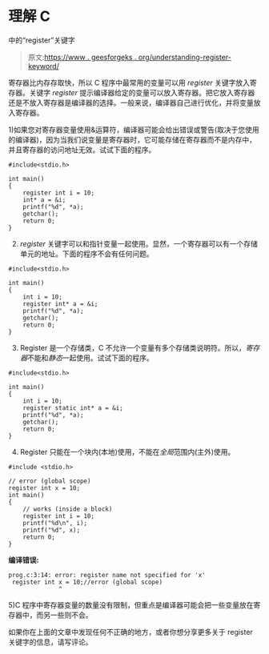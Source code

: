 # 理解 C

中的“register”关键字

> 原文:[https://www . geesforgeks . org/understanding-register-keyword/](https://www.geeksforgeeks.org/understanding-register-keyword/)

寄存器比内存存取快，所以 C 程序中最常用的变量可以用 *register* 关键字放入寄存器。关键字 *register* 提示编译器给定的变量可以放入寄存器。把它放入寄存器还是不放入寄存器是编译器的选择。一般来说，编译器自己进行优化，并将变量放入寄存器。

1)如果您对寄存器变量使用&运算符，编译器可能会给出错误或警告(取决于您使用的编译器)，因为当我们说变量是寄存器时，它可能存储在寄存器而不是内存中，并且寄存器的访问地址无效。试试下面的程序。

```
#include<stdio.h>

int main()
{
    register int i = 10;
    int* a = &i;
    printf("%d", *a);
    getchar();
    return 0;
}
```

2) *register* 关键字可以和指针变量一起使用。显然，一个寄存器可以有一个存储单元的地址。下面的程序不会有任何问题。

```
#include<stdio.h>

int main()
{
    int i = 10;
    register int* a = &i;
    printf("%d", *a);
    getchar();
    return 0;
}
```

3) Register 是一个存储类，C 不允许一个变量有多个存储类说明符。所以，*寄存器*不能和*静态*一起使用。试试下面的程序。

```
#include<stdio.h>

int main()
{
    int i = 10;
    register static int* a = &i;
    printf("%d", *a);
    getchar();
    return 0;
}
```

4) Register 只能在一个块内(本地)使用，不能在*全局*范围内(主外)使用。

```
#include <stdio.h>

// error (global scope)
register int x = 10;
int main()
{
    // works (inside a block)
    register int i = 10;
    printf("%d\n", i);
    printf("%d", x);
    return 0;
}
```

**编译错误:**

```
prog.c:3:14: error: register name not specified for 'x'
 register int x = 10;//error (global scope)
              ^

```

5)C 程序中寄存器变量的数量没有限制，但重点是编译器可能会把一些变量放在寄存器中，而另一些则不会。

如果你在上面的文章中发现任何不正确的地方，或者你想分享更多关于 register 关键字的信息，请写评论。